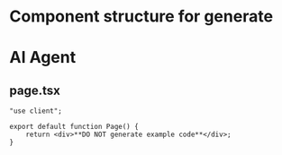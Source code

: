 # Component structure for generate

# AI Agent

## page.tsx

```tsx
"use client";

export default function Page() {
    return <div>**DO NOT generate example code**</div>;
}
```
